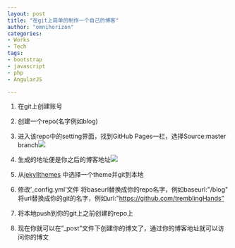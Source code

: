 ```yaml
---
layout: post
title: "在git上简单的制作一个自己的博客"
author: "omnihorizon"
categories:
- Works
- Tech
tags:
- bootstrap
- javascript
- php
- AngularJS

---
```

1. 在git上创建账号
2. 创建一个repo(名字例如blog)
3. 进入该repo中的setting界面，找到GitHub Pages一栏，选择Source:master branch![](/img/in-post/establish_a_blog/2017-12-26-establish_a_blog_1.png)
4. 生成的地址便是你之后的博客地址![](/img/in-post/establish_a_blog/2017-12-26-establish_a_blog_2.png)
5. 从[jekyllthemes](http://jekyllthemes.org) 中选择一个theme并git到本地
6. 修改’_config.yml’文件
    将baseurl替换成你的repo名字，例如baseurl:"/blog"
    将url替换成你的git的名字，例如url:"https://github.com/tremblingHands”

6. 将本地push到你的git上之前创建的repo上
7. 现在你就可以在”_post”文件下创建你的博文了，通过你的博客地址就可以访问你的博文
